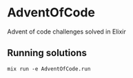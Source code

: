 # AdventOfCode

Advent of code challenges solved in Elixir

## Running solutions

`mix run -e AdventOfCode.run`
